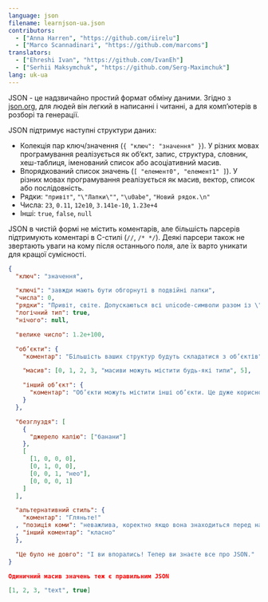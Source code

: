 ```yaml
---
language: json
filename: learnjson-ua.json
contributors:
  - ["Anna Harren", "https://github.com/iirelu"]
  - ["Marco Scannadinari", "https://github.com/marcoms"]
translators:
  - ["Ehreshi Ivan", "https://github.com/IvanEh"]
  - ["Serhii Maksymchuk", "https://github.com/Serg-Maximchuk"]
lang: uk-ua
---
```


JSON - це надзвичайно простий формат обміну даними. Згідно з [json.org](http://json.org), для людей він легкий в написанні і читанні, а для комп’ютерів в розборі та генерації.

JSON підтримує наступні структури даних:

* Колекція пар ключ/значення (`{ "ключ": "значення" }`). У різних мовах програмування реалізується як об’єкт, запис, структура, словник, хеш-таблиця, іменований список або асоціативний масив.
* Впорядкований список значень (`[ "елемент0", "елемент1" ]`). У різних мовах програмування реалізується як масив, вектор, список або послідовність.
* Рядки: `"привіт"`, `"\"Лапки\""`, `"\u0abe"`, `"Новий рядок.\n"`
* Числа: `23`, `0.11`, `12e10`, `3.141e-10`, `1.23e+4`
* Інші: `true`, `false`, `null`

JSON в чистій формі не містить коментарів, але більшість парсерів підтримують коментарі в C-стилі (`//`, `/* */`). Деякі парсери також не звертають уваги на кому після останнього поля, але їх варто уникати для кращої сумісності.

```json
{
  "ключ": "значення",

  "ключі": "завжди мають бути обгорнуті в подвійні лапки",
  "числа": 0,
  "рядки": "Пρивіт, світe. Допускаються всі unicode-символи разом із \"екрануванням\".",
  "логічний тип": true,
  "нічого": null,

  "велике число": 1.2e+100,

  "об’єкти": {
    "коментар": "Більшість ваших структур будуть складатися з об’єктів",

    "масив": [0, 1, 2, 3, "масиви можуть містити будь-які типи", 5],

    "інший об’єкт": {
      "коментар": "Об’єкти можуть містити інші об’єкти. Це дуже корисно."
    }
  },

  "безглуздя": [
    {
      "джерело калію": ["банани"]
    },
    [
      [1, 0, 0, 0],
      [0, 1, 0, 0],
      [0, 0, 1, "нео"],
      [0, 0, 0, 1]
    ]
  ],

  "альтернативний стиль": {
    "коментар": "Гляньте!"
  , "позиція коми": "неважлива, коректно якщо вона знаходиться перед наступним полем"
  , "інший коментар": "класно"
  },

  "Це було не довго": "І ви впорались! Тепер ви знаєте все про JSON."
}

Одиничний масив значень теж є правильним JSON

[1, 2, 3, "text", true]


```
